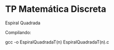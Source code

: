 # TP Matemática Discreta

Espiral Quadrada

Compilando:

gcc -o EspiralQuadradaT(n) EspiralQuadradaT(n).c

